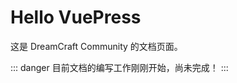 <script src="./sakura/SakuraFalls.js"></script>

# Hello VuePress

这是 DreamCraft Community 的文档页面。

::: danger
目前文档的编写工作刚刚开始，尚未完成！
:::